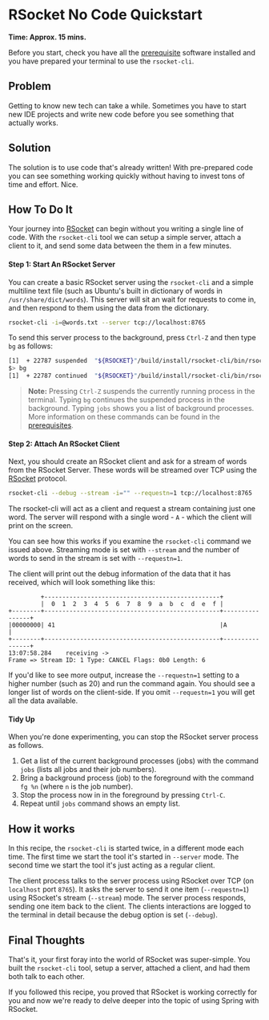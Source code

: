 # RSocket No Code Quickstart

**Time: Approx. 15 mins.**

Before you start, check you have all the [prerequisite][pre] software installed and you have prepared your terminal to use the `rsocket-cli`.

## Problem

Getting to know new tech can take a while. Sometimes you have to start new IDE projects and write new code before you see something that actually works. 

## Solution

The solution is to use code that's already written! With pre-prepared code you can see something working quickly without having to invest tons of time and effort. Nice.

## How To Do It

Your journey into [RSocket][rsocket] can begin without you writing a single line of code. With the `rsocket-cli` tool we can setup a simple server, attach a client to it, and send some data between the them in a few minutes.

#### Step 1: Start An RSocket Server

You can create a basic RSocket server using the `rsocket-cli` and a simple multiline text file (such as Ubuntu's built in dictionary of words in `/usr/share/dict/words`). This server will sit an wait for requests to come in, and then respond to them using the data from the dictionary. 

```bash
rsocket-cli -i=@words.txt --server tcp://localhost:8765
```

To send this server process to the background, press `Ctrl-Z` and then type `bg` as follows: 

```bash
[1]  + 22787 suspended  "${RSOCKET}"/build/install/rsocket-cli/bin/rsocket-cli "$@" -i=@words.txt
$> bg
[1]  + 22787 continued  "${RSOCKET}"/build/install/rsocket-cli/bin/rsocket-cli "$@" -i=@words.txt
```

> **Note:**
> Pressing `Ctrl-Z` suspends the currently running process in the terminal. Typing `bg` continues the suspended process in the background. Typing `jobs` shows you a list of background processes. More information on these commands can be found in the [prerequisites][pre].

#### Step 2: Attach An RSocket Client

Next, you should create an RSocket client and ask for a stream of words from the RSocket Server. These words will be streamed over TCP using the [RSocket][rsocket] protocol.

```bash
rsocket-cli --debug --stream -i="" --requestn=1 tcp://localhost:8765
```

The rsocket-cli will act as a client and request a stream containing just one word. The server will respond with a single word - `A` - which the client will print on the screen.

You can see how this works if you examine the `rsocket-cli` command we issued above. Streaming mode is set with `--stream` and the number of words to send in the stream is set with `--requestn=1`. 

The client will print out the debug information of the data that it has received, which will look something like this:

```text
         +-------------------------------------------------+
         |  0  1  2  3  4  5  6  7  8  9  a  b  c  d  e  f |
+--------+-------------------------------------------------+----------------+
|00000000| 41                                              |A               |
+--------+-------------------------------------------------+----------------+
13:07:58.284	receiving ->
Frame => Stream ID: 1 Type: CANCEL Flags: 0b0 Length: 6
```

If you'd like to see more output, increase the `--requestn=1` setting to a higher number (such as 20) and run the command again. You should see a longer list of words on the client-side. If you omit `--requestn=1` you will get all the data available.

#### Tidy Up

When you're done experimenting, you can stop the RSocket server process as follows. 

1. Get a list of the current background processes (jobs) with the command `jobs` (lists all jobs and their job numbers).
2. Bring a background process (job) to the foreground with the command `fg %n` (where `n` is the job number).
3. Stop the process now in in the foreground by pressing `Ctrl-C`.
4. Repeat until `jobs` command shows an empty list.

## How it works

In this recipe, the `rsocket-cli` is started twice, in a different mode each time. The first time we start the tool it's started in `--server` mode. The second time we start the tool it's just acting as a regular client.

The client process talks to the server process using RSocket over TCP (on `localhost` port `8765`). It asks the server to send it one item (`--requestn=1`) using RSocket's stream (`--stream`) mode. The server process responds, sending one item back to the client. The clients interactions are logged to the terminal in detail because the debug option is set (`--debug`).

## Final Thoughts

That's it, your first foray into the world of RSocket was super-simple.  You built the `rsocket-cli` tool, setup a server, attached a client, and had them both talk to each other.

If you followed this recipe, you proved that RSocket is working correctly for you and now we're ready to delve deeper into the topic of using Spring with RSocket.

[rsocket-cli]: https://github.com/rsocket/rsocket-cli
[rsocket]: http://rsocket.io/
[pre]: ./prerequisites.md
